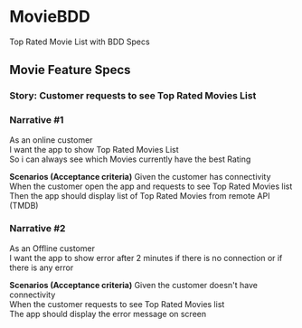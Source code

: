 # MovieBDD
Top Rated Movie List with BDD Specs

## **Movie Feature Specs**
### **Story: Customer requests to see Top Rated Movies List**

### **Narrative #1**
As an online customer<br />
I want the app to show Top Rated Movies List<br />
So i can always see which Movies currently have the best Rating<br />

**Scenarios (Acceptance criteria)**
Given the customer has connectivity<br />
When the customer open the app and requests to see Top Rated Movies list<br />
Then the app should display list of Top Rated Movies from remote API (TMDB)<br />

### **Narrative #2**
As an Offline customer<br />
I want the app to show error after 2 minutes if there is no connection or if there is any error<br />

**Scenarios (Acceptance criteria)**
Given the customer doesn't have connectivity<br />
When the customer requests to see Top Rated Movies list<br />
The app should display the error message on screen<br />
